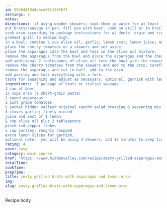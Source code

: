 ```yaml
---
id: 593044f944e3ce00113dfb7f
servings: 5
notes:
directions: 'if using wooden skewers; soak them in water for at least 15 minutes before using so they do not burn when placed on the grill.
put brats/sausage in pan. fill pan with beer. cook on grill or in broiler.
cook orzo according to package instructions for al dente. drain and rinse with cold water. set aside.
preheat grill to medium high.
in a bowl; combine ¼ cup olive oil; garlic; lemon zest; lemon juice; and half of a packet of hidden valley® original ranch® salad dressing & seasoning mix.
place the cherry tomatoes on a skewers and set aside.
place the asparagus into the bowl and toss in the olive oil mixture.
remove the asparagus from the bowl and place the asparagus and the cherry tomato skewers on the grill. grill for 4 minutes per side; careful to turn the asparagus so they do not fall between grill grates. reserve remaining olive oil mixture in the bowl.
add additional 2 tablespoons of olive oil into the bowl with the remaining marinade mixture. add the cooked orzo into the bowl.
remove the cherry tomatoes from the skewers and add to the orzo; careful not to “pop” the tomatoes.
remove the asparagus and cut in half. add to the orzo.
add parsley and toss everything with a fork.
taste for seasoning and adjust as necessary. optional; garnish with lemon slices.'
ingredients: '1 package of brats or italian sausage
1 can of beer
1½ cups orzo (a short-grain pasta)
1 pound asparagus
1 pint grape tomatoes
½ packet hidden valley® original ranch® salad dressing & seasoning mix
3 cloves garlic; finely minced
juice and zest of 1 lemon
¼ cup olive oil plus 2 tablespoons
pinch red pepper flakes
¼ cup parsley; roughly chopped
extra lemon slices for garnish;
optional note:  you will be using 4 skewers. add 15 minutes to prep time if using wood skewers'
rating: 4
ease: easy
category: main course
href: 'https: //www.hiddenvalley.com/recipe/zesty-grilled-asparagus-and-lemon-orzo/'
totalTime:
cookTime:
prepTime:
title: zesty grilled brats with asparagus and lemon orzo
img:
slug: zesty-grilled-brats-with-asparagus-and-lemon-orzo
---
```

Recipe body